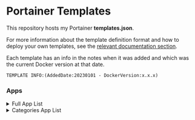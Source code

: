 # Portainer Templates

This repository hosts my Portainer **templates.json**.

For more information about the template definition format and how to deploy your own templates, see the [relevant documentation section](https://docs.portainer.io/advanced/app-templates).


Each template has an info in the notes when it was added and which was the current Docker version at that date.

    TEMPLATE INFO:(AddedDate:20230101 - DockerVersion:x.x.x)

### Apps

<details><summary>Full App List</summary>
<p>

- [AdGuard](https://adguard.com/en/adguard-home/overview.html)
- [Adminer](https://www.adminer.org/)
- [Authelia](https://www.authelia.com/)
- [Authentik](https://goauthentik.io/)
- [Bookstack](https://www.bookstackapp.com/)
- [CodeServer](https://coder.com/)
- [Dashy](https://dashy.to/)
- [DB-Backup](https://github.com/tiredofit/docker-db-backup)
- [Duplicati](https://www.duplicati.com/)
- [Elasticsearch](https://www.elastic.co/elasticsearch/)
- [Emby](https://emby.media/)
- [Flame](https://github.com/pawelmalak/flame)
- [Gitea](https://gitea.io/)
- [Gitlab](https://about.gitlab.com/)
- [Grafana](https://grafana.com/)
- [Guacamole](https://guacamole.apache.org/)
- [Heimdall](https://heimdall.site/)
- [Homarr](https://homarr.dev/)
- [Homepage](https://gethomepage.dev/)
- [Homer](https://github.com/bastienwirtz/homer)
- [Jump](https://github.com/daledavies/jump)
- [Jellyfin](https://jellyfin.org/)
- [MariaDB](https://mariadb.org/)
- [Nextcloud](https://nextcloud.com/)
- [Nginx](https://nginx.org/)
- [NginxProxyManager](https://nginxproxymanager.com/)
- [Organizr](https://github.com/causefx/Organizr/)
- [pgAdmin](https://www.pgadmin.org/)
- [phpMyAdmin](https://www.phpmyadmin.net/)
- [Pi-Hole](https://pi-hole.net/)
- [Plex](https://www.plex.tv/)
- [Portainer](https://www.portainer.io/)
- [Portainer Template](https://docs.portainer.io/advanced/app-templates)
- [Postgres](https://www.postgresql.org/)
- [Prometheus](https://prometheus.io/)
- [Redis](https://redis.io/)
- [Remotely](https://github.com/immense/Remotely)
- [Roundcube](https://roundcube.net/)
- [SpeedtestTracker](https://github.com/henrywhitaker3/Speedtest-Tracker)
- [SpeedtestTracker2](https://github.com/alexjustesen/speedtest-tracker)
- [ThemePark](https://theme-park.dev/)
- [Traefik](https://traefik.io/traefik/)
- [TriliumNotes](https://github.com/zadam/trilium)
- [Teleport](https://goteleport.com/)
- [Vaultwarden](https://github.com/dani-garcia/vaultwarden)
- [Watchtower](https://containrrr.dev/watchtower/)
- [Warpgate](https://github.com/warp-tech/warpgate)
- [Wordpress](https://wordpress.org/)
- [Yacht](https://yacht.sh/)

</p>
</details>

<details><summary>Categories App List</summary>
<p>

<details><summary>Ad-Blocker</summary>
<p>

- [AdGuard](https://adguard.com/en/adguard-home/overview.html)
- [Pi-Hole](https://pi-hole.net/)

</p>
</details>

<details><summary>Authentication</summary>
<p>

- [Authelia](https://www.authelia.com/)
- [Authentik](https://goauthentik.io/)
- [Teleport](https://goteleport.com/)

</p>
</details>

<details><summary>Backup</summary>
<p>

- [DB-Backup](https://github.com/tiredofit/docker-db-backup)
- [Duplicati](https://www.duplicati.com/)

</p>
</details>

<details><summary>Blog</summary>
<p>

- [Wordpress](https://wordpress.org/)

</p>
</details>

<details><summary>Cloud</summary>
<p>

- [Nextcloud](https://nextcloud.com/)

</p>
</details>

<details><summary>Dashboard</summary>
<p>

- [Dashy](https://dashy.to/)
- [Flame](https://github.com/pawelmalak/flame)
- [Heimdall](https://heimdall.site/)
- [Homarr](https://homarr.dev/)
- [Homepage](https://gethomepage.dev/)
- [Homer](https://github.com/bastienwirtz/homer)
- [Jump](https://github.com/daledavies/jump)
- [Organizr](https://github.com/causefx/Organizr/)

</p>
</details>

<details><summary>Database</summary>
<p>

- [Adminer](https://www.adminer.org/)
- [Elasticsearch](https://www.elastic.co/elasticsearch/)
- [MariaDB](https://mariadb.org/)
- [pgAdmin](https://www.pgadmin.org/)
- [phpMyAdmin](https://www.phpmyadmin.net/)
- [Postgres](https://www.postgresql.org/)
- [Redis](https://redis.io/)

</p>
</details>

<details><summary>Docker</summary>
<p>

- [Portainer](https://www.portainer.io/)
- [Portainer Template](https://docs.portainer.io/advanced/app-templates)
- [Watchtower](https://containrrr.dev/watchtower/)
- [Yacht](https://yacht.sh/)

</p>
</details>

<details><summary>Git</summary>
<p>

- [Gitea](https://gitea.io/)
- [Gitlab](https://about.gitlab.com/)

</p>
</details>

<details><summary>Media</summary>
<p>

- [Emby](https://emby.media/)
- [Jellyfin](https://jellyfin.org/)
- [Plex](https://www.plex.tv/)

</p>
</details>

<details><summary>Monitoring</summary>
<p>

- [Grafana](https://grafana.com/)
- [Prometheus](https://prometheus.io/)
- [SpeedtestTracker](https://github.com/henrywhitaker3/Speedtest-Tracker)
- [SpeedtestTracker2](https://github.com/alexjustesen/speedtest-tracker)

</p>
</details>

<details><summary>Other</summary>
<p>

- [ThemePark](https://theme-park.dev/)

</p>
</details>

<details><summary>Password</summary>
<p>

- [Vaultwarden](https://github.com/dani-garcia/vaultwarden)

</p>
</details>

<details><summary>Proxy</summary>
<p>

- [NginxProxyManager](https://nginxproxymanager.com/)
- [Traefik](https://traefik.io/traefik/)

</p>
</details>

<details><summary>Remote</summary>
<p>

- [Guacamole](https://guacamole.apache.org/)
- [Remotely](https://github.com/immense/Remotely)
- [Teleport](https://goteleport.com/)
- [Warpgate](https://github.com/warp-tech/warpgate)

</p>
</details>

<details><summary>Tools</summary>
<p>

- [CodeServer](https://coder.com/)
- [Roundcube](https://roundcube.net/)
- [TriliumNotes](https://github.com/zadam/trilium)

</p>
</details>

<details><summary>Webserver</summary>
<p>

- [Nginx](https://nginx.org/)

</p>
</details>

<details><summary>Wiki</summary>
<p>

- [Bookstack](https://www.bookstackapp.com/)

</p>
</details>

</p>
</details>